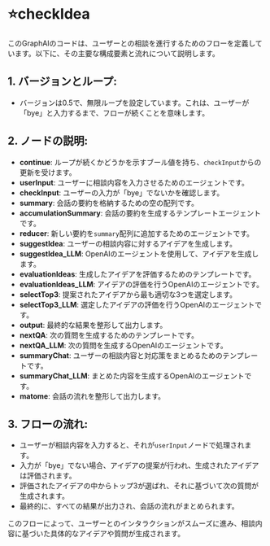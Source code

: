 
# :star:checkIdea
このGraphAIのコードは、ユーザーとの相談を進行するためのフローを定義しています。以下に、その主要な構成要素と流れについて説明します。

## 1. **バージョンとループ**:
   - バージョンは0.5で、無限ループを設定しています。これは、ユーザーが「bye」と入力するまで、フローが続くことを意味します。

## 2. **ノードの説明**:
   - **continue**: ループが続くかどうかを示すブール値を持ち、`checkInput`からの更新を受けます。
   - **userInput**: ユーザーに相談内容を入力させるためのエージェントです。
   - **checkInput**: ユーザーの入力が「bye」でないかを確認します。
   - **summary**: 会話の要約を格納するための空の配列です。
   - **accumulationSummary**: 会話の要約を生成するテンプレートエージェントです。
   - **reducer**: 新しい要約を`summary`配列に追加するためのエージェントです。
   - **suggestIdea**: ユーザーの相談内容に対するアイデアを生成します。
   - **suggestIdea_LLM**: OpenAIのエージェントを使用して、アイデアを生成します。
   - **evaluationIdeas**: 生成したアイデアを評価するためのテンプレートです。
   - **evaluationIdeas_LLM**: アイデアの評価を行うOpenAIのエージェントです。
   - **selectTop3**: 提案されたアイデアから最も適切な3つを選定します。
   - **selectTop3_LLM**: 選定したアイデアの評価を行うOpenAIのエージェントです。
   - **output**: 最終的な結果を整形して出力します。
   - **nextQA**: 次の質問を生成するためのテンプレートです。
   - **nextQA_LLM**: 次の質問を生成するOpenAIのエージェントです。
   - **summaryChat**: ユーザーの相談内容と対応策をまとめるためのテンプレートです。
   - **summaryChat_LLM**: まとめた内容を生成するOpenAIのエージェントです。
   - **matome**: 会話の流れを整形して出力します。

## 3. **フローの流れ**:
   - ユーザーが相談内容を入力すると、それが`userInput`ノードで処理されます。
   - 入力が「bye」でない場合、アイデアの提案が行われ、生成されたアイデアは評価されます。
   - 評価されたアイデアの中からトップ3が選ばれ、それに基づいて次の質問が生成されます。
   - 最終的に、すべての結果が出力され、会話の流れがまとめられます。

このフローによって、ユーザーとのインタラクションがスムーズに進み、相談内容に基づいた具体的なアイデアや質問が生成されます。
